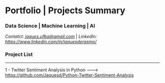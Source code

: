 # Portfolio | Projects Summary 

### Data Science | Machine Learning | AI 

*Contatct: jaques.ufba@gmail.com* | *LinkedIn: https://www.linkedin.com/in/jaquesderasmo/*


### Project List
---


1 - Twitter Sentiment Analysis in Python ---> https://github.com/Jaquesd/Python-Twitter-Sentiment-Analysis
